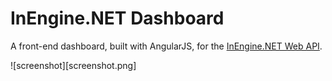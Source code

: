 # InEngine.NET Dashboard

A front-end dashboard, built with AngularJS, for the [InEngine.NET Web API](http://inengine.net/web-api.html).

![screenshot][screenshot.png]
